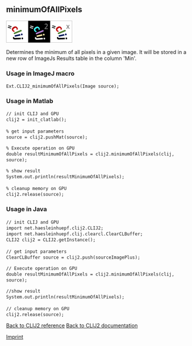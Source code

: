 ## minimumOfAllPixels
<img src="images/mini_clij1_logo.png"/><img src="images/mini_clij2_logo.png"/><img src="images/mini_clijx_logo.png"/>

Determines the minimum of all pixels in a given image. It will be stored in a new row of ImageJs
Results table in the column 'Min'.

### Usage in ImageJ macro
```
Ext.CLIJ2_minimumOfAllPixels(Image source);
```


### Usage in Matlab
```
// init CLIJ and GPU
clij2 = init_clatlab();

% get input parameters
source = clij2.pushMat(source);
```

```
% Execute operation on GPU
double resultMinimumOfAllPixels = clij2.minimumOfAllPixels(clij, source);
```

```
% show result
System.out.println(resultMinimumOfAllPixels);

% cleanup memory on GPU
clij2.release(source);
```


### Usage in Java
```
// init CLIJ and GPU
import net.haesleinhuepf.clij2.CLIJ2;
import net.haesleinhuepf.clij.clearcl.ClearCLBuffer;
CLIJ2 clij2 = CLIJ2.getInstance();

// get input parameters
ClearCLBuffer source = clij2.push(sourceImagePlus);
```

```
// Execute operation on GPU
double resultMinimumOfAllPixels = clij2.minimumOfAllPixels(clij, source);
```

```
//show result
System.out.println(resultMinimumOfAllPixels);

// cleanup memory on GPU
clij2.release(source);
```


[Back to CLIJ2 reference](https://clij.github.io/clij2-docs/reference)
[Back to CLIJ2 documentation](https://clij.github.io/clij2-docs)

[Imprint](https://clij.github.io/imprint)
